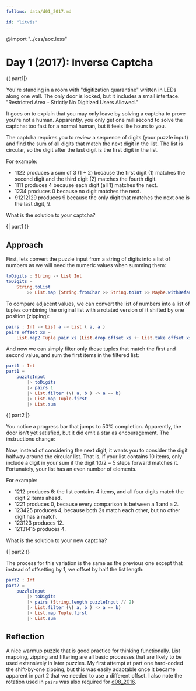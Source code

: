 ```yaml
---
follows: data/d01_2017.md

id: "litvis"
---
```


@import "../css/aoc.less"

# Day 1 (2017): Inverse Captcha

{( part1|}

You're standing in a room with "digitization quarantine" written in LEDs along one wall. The only door is locked, but it includes a small interface. "Restricted Area - Strictly No Digitized Users Allowed."

It goes on to explain that you may only leave by solving a captcha to prove you're not a human. Apparently, you only get one millisecond to solve the captcha: too fast for a normal human, but it feels like hours to you.

The captcha requires you to review a sequence of digits (your puzzle input) and find the sum of all digits that match the next digit in the list. The list is circular, so the digit after the last digit is the first digit in the list.

For example:

- 1122 produces a sum of 3 (1 + 2) because the first digit (1) matches the second digit and the third digit (2) matches the fourth digit.
- 1111 produces 4 because each digit (all 1) matches the next.
- 1234 produces 0 because no digit matches the next.
- 91212129 produces 9 because the only digit that matches the next one is the last digit, 9.

What is the solution to your captcha?

{| part1 )}

## Approach

First, lets convert the puzzle input from a string of digits into a list of numbers as we will need the numeric values when summing them:

```elm {l}
toDigits : String -> List Int
toDigits =
    String.toList
        >> List.map (String.fromChar >> String.toInt >> Maybe.withDefault 0)
```

To compare adjacent values, we can convert the list of numbers into a list of tuples combining the original list with a rotated version of it shifted by one position (zipping):

```elm {l}
pairs : Int -> List a -> List ( a, a )
pairs offset xs =
    List.map2 Tuple.pair xs (List.drop offset xs ++ List.take offset xs)
```

And now we can simply filter only those tuples that match the first and second value, and sum the first items in the filtered list:

```elm {l r}
part1 : Int
part1 =
    puzzleInput
        |> toDigits
        |> pairs 1
        |> List.filter (\( a, b ) -> a == b)
        |> List.map Tuple.first
        |> List.sum
```

{( part2 |}

You notice a progress bar that jumps to 50% completion. Apparently, the door isn't yet satisfied, but it did emit a star as encouragement. The instructions change:

Now, instead of considering the next digit, it wants you to consider the digit halfway around the circular list. That is, if your list contains 10 items, only include a digit in your sum if the digit 10/2 = 5 steps forward matches it. Fortunately, your list has an even number of elements.

For example:

- 1212 produces 6: the list contains 4 items, and all four digits match the digit 2 items ahead.
- 1221 produces 0, because every comparison is between a 1 and a 2.
- 123425 produces 4, because both 2s match each other, but no other digit has a match.
- 123123 produces 12.
- 12131415 produces 4.

What is the solution to your new captcha?

{| part2 )}

The process for this variation is the same as the previous one except that instead of offsetting by 1, we offset by half the list length:

```elm {l r}
part2 : Int
part2 =
    puzzleInput
        |> toDigits
        |> pairs (String.length puzzleInput // 2)
        |> List.filter (\( a, b ) -> a == b)
        |> List.map Tuple.first
        |> List.sum
```

## Reflection

A nice warmup puzzle that is good practice for thinking functionally. List mapping, zipping and filtering are all basic processes that are likely to be used extensively in later puzzles. My first attempt at part one hard-coded the shift-by-one zipping, but this was easily adaptable once it became apparent in part 2 that we needed to use a different offset. I also note the rotation used in `pairs` was also required for [d08_2016](d08_2016.md).
